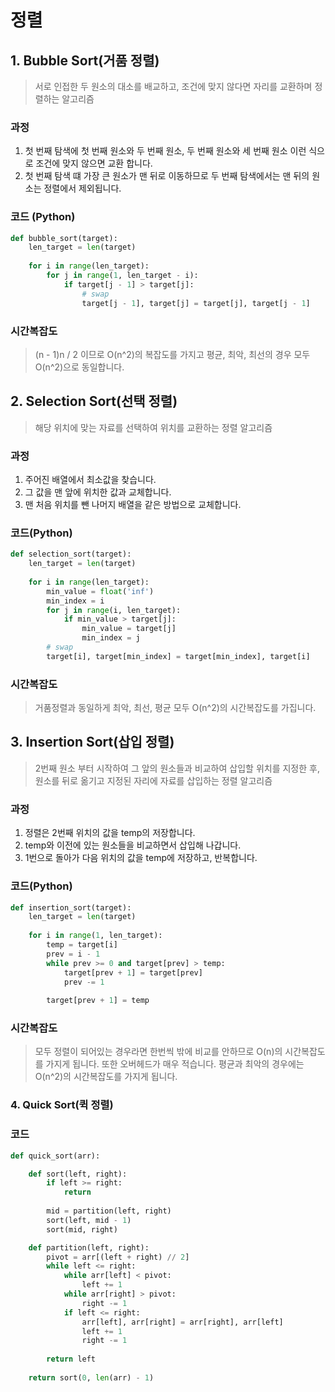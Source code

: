 # 정렬

## 1. Bubble Sort(거품 정렬)

> 서로 인접한 두 원소의 대소를 배교하고, 조건에 맞지 않다면 자리를 교환하며 정렬하는 알고리즘



### 과정

1. 첫 번째 탐색에 첫 번째 원소와 두 번째 원소, 두 번째 원소와 세 번째 원소 이런 식으로 조건에 맞지 않으면 교환 합니다.
2. 첫 번째 탐색 떄 가장 큰 원소가 맨 뒤로 이동하므로 두 번째 탐색에서는 맨 뒤의 원소는 정렬에서 제외됩니다.



### 코드 (Python)

```python
def bubble_sort(target):
    len_target = len(target)
    
    for i in range(len_target):
        for j in range(1, len_target - i):
            if target[j - 1] > target[j]:
                # swap
                target[j - 1], target[j] = target[j], target[j - 1]
```



### 시간복잡도

> (n - 1)n / 2 이므로 O(n^2)의 복잡도를 가지고 평균, 최악, 최선의 경우 모두 O(n^2)으로 동일합니다.



## 2. Selection Sort(선택 정렬)

> 해당 위치에 맞는 자료를 선택하여 위치를 교환하는 정렬 알고리즘



### 과정

1. 주어진 배열에서 최소값을 찾습니다.
2. 그 값을 맨 앞에 위치한 값과 교체합니다.
3. 맨 처음 위치를 뺀 나머지 배열을 같은 방법으로 교체합니다.



### 코드(Python)

```python
def selection_sort(target):
    len_target = len(target)
    
    for i in range(len_target):
        min_value = float('inf')
        min_index = i
        for j in range(i, len_target):
            if min_value > target[j]:
                min_value = target[j]
                min_index = j
        # swap
        target[i], target[min_index] = target[min_index], target[i]
```



### 시간복잡도

> 거품정렬과 동일하게 최악, 최선, 평균 모두 O(n^2)의 시간복잡도를 가집니다.



## 3. Insertion Sort(삽입 정렬)

>  2번째 원소 부터 시작하여 그 앞의 원소들과 비교하여 삽입할 위치를 지정한 후, 원소를 뒤로 옮기고 지정된 자리에 자료를 삽입하는 정렬 알고리즘



### 과정

1. 정렬은 2번째 위치의 값을 temp의 저장합니다.
2. temp와 이전에 있는 원소들을 비교하면서 삽입해 나갑니다.
3. 1번으로 돌아가 다음 위치의 값을 temp에 저장하고, 반복합니다.



### 코드(Python)

```python
def insertion_sort(target):
    len_target = len(target)
    
    for i in range(1, len_target):
        temp = target[i]
        prev = i - 1
       	while prev >= 0 and target[prev] > temp:
            target[prev + 1] = target[prev]
            prev -= 1
        
        target[prev + 1] = temp
```



### 시간복잡도

> 모두 정렬이 되어있는 경우라면 한번씩 밖에 비교를 안하므로 O(n)의 시간복잡도를 가지게 됩니다. 또한 오버헤드가 매우 적습니다. 평균과 최악의 경우에는 O(n^2)의 시간복잡도를 가지게 됩니다.



### 4.  Quick Sort(퀵 정렬)



### 코드

```python
def quick_sort(arr):

    def sort(left, right):
        if left >= right:
            return
        
        mid = partition(left, right)
        sort(left, mid - 1)
        sort(mid, right)

    def partition(left, right):
        pivot = arr[(left + right) // 2]
        while left <= right:
            while arr[left] < pivot:
                left += 1
            while arr[right] > pivot:
                right -= 1
            if left <= right:
                arr[left], arr[right] = arr[right], arr[left]
                left += 1
                right -= 1
            
        return left
    
    return sort(0, len(arr) - 1)
```